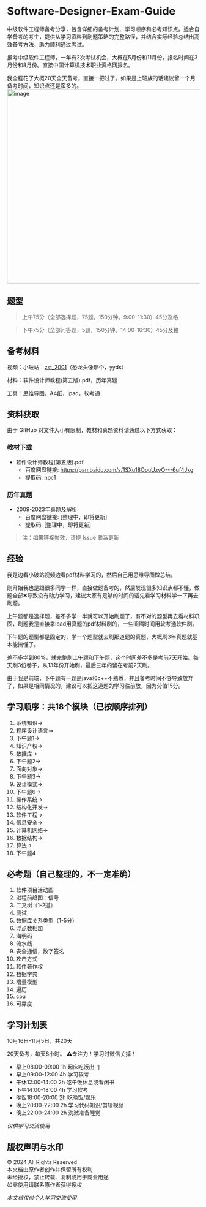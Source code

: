 # Software-Designer-Exam-Guide
中级软件工程师备考分享，包含详细的备考计划、学习顺序和必考知识点。适合自学备考的考生，提供从学习资料到刷题策略的完整路径，并结合实际经验总结出高效备考方法，助力顺利通过考试。

报考中级软件工程师，一年有2次考试机会，大概在5月份和11月份，报名时间在3月份和8月份。直接中国计算机技术职业资格网报名。

我全程花了大概20天全天备考，直接一把过了。如果是上班族的话建议留一个月备考时间，知识点还是蛮多的。
<img width="507" alt="image" src="https://github.com/user-attachments/assets/ea1e2073-a5ed-4dba-a9ae-5d03fcaa9def">

## 题型

> 上午75分（全部选择题，75题，150分钟。9:00-11:30）45分及格
> 

> 下午75分（全部问答题，5题，150分钟。14:00-16:30）45分及格
> 

## 备考材料

视频：小破站：[zst_2001](https://space.bilibili.com/91286799)（恐龙头像那个，yyds）

材料：软件设计师教程(第五版).pdf，历年真题

工具：思维导图，A4纸，ipad，软考通

## 资料获取

由于 GitHub 对文件大小有限制，教材和真题资料请通过以下方式获取：

### 教材下载
- 软件设计师教程(第五版).pdf
  - 百度网盘链接: https://pan.baidu.com/s/1SXu18OouUzvO---6qf4Jkg
  - 提取码: npc1

### 历年真题
- 2009-2023年真题及解析
  - 百度网盘链接: [整理中，即将更新]
  - 提取码: [整理中，即将更新]
  
> 注：如果链接失效，请提 Issue 联系更新

## 经验

我是边看小破站视频边看pdf材料学习的，然后自己用思维导图做总结。

刚开始我也是跟很多同学一样，直接做题备考的，然后发现很多知识点都不懂，做题全部❌导致没有动力学习，建议大家有足够的时间的话先看学习材料学一下再去刷题。

上午题都是选择题，差不多学一半就可以开始刷题了，有不对的题型再去看材料巩固，刷题我是直接拿ipad用真题的pdf材料刷的，一些间隔时间用软考通软件刷。

下午题的题型都是固定的，学一个题型就去刷那道题的真题，大概刷3年真题就基本能搞懂了。

差不多学到80%，就完整刷上午题和下午题，这个时间差不多是考前7天开始。每天刷3份卷子，从13年份开始刷，最后三年的留在考前2天刷。

由于我是前端，下午题有一题是java和c++不熟悉，并且备考时间不够导致放弃了，如果是相同情况的，建议可以把这道题的学习往前放，因为分值15分。

 ## 学习顺序：共18个模块（已按顺序排列）

1. 系统知识→
2. 程序设计语言→
3. 下午题1→
4. 知识产权→
5. 数据库→
6. 下午题2→
7. 面向对象→
8. 下午题3→
9. 设计模式→
10. 下午题6→
11. 操作系统→
12. 结构化开发→
13. 软件工程→
14. 信息安全→
15. 计算机网络→
16. 数据结构→
17. 算法→
18. 下午题4

## 必考题（自己整理的，不一定准确）

1. 软件项目活动图
2. 进程前趋图：信号
3. 二叉树（1-2道）
4. 测试
5. 数据库关系类型（1-5分）
6. 浮点数相加
7. 海明码
8. 流水线
9. 安全通信，数字签名
10. 攻击方式
11. 软件著作权
12. 数据字典
13. 增量模型
14. 遍历
15. cpu
16. 可靠度

## 学习计划表
10月16日-11月5日，共20天

20天备考，每天8小时。
⚠️专注力！学习时微信关掉！

- 早上08:00-09:00 1h 起床吃饭出门
- 早上09:00-12:00 4h 学习软考
- 午休12:00-14:00 2h 吃午饭休息或看闲书
- 下午14:00-18:00 4h 学习软考
- 晚饭18:00-20:00 2h 吃晚饭/娱乐
- 晚上20:00-22:00 2h 学习代码知识/剪辑视频
- 晚上22:00-24:00 2h 洗漱准备睡觉

*仅供学习交流使用*

## 版权声明与水印

© 2024 All Rights Reserved  
本文档由原作者创作并保留所有权利  
未经授权，禁止转载、复制或用于商业用途  
如需使用请联系原作者获得授权

*本文档仅供个人学习交流使用*

